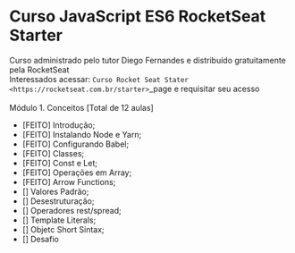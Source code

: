 # Curso JavaScript ES6 RocketSeat Starter

Curso administrado pelo tutor Diego Fernandes e distribuído gratuitamente pela RocketSeat
<br>
Interessados acessar: `Curso Rocket Seat Stater <https://rocketseat.com.br/starter>`_page e requisitar seu acesso
<br>
<br>
Módulo 1. Conceitos [Total de 12 aulas]
<br> 
- [FEITO] Introdução;
- [FEITO] Instalando Node e Yarn;
- [FEITO] Configurando Babel;
- [FEITO] Classes;
- [FEITO] Const e Let;
- [FEITO] Operações em Array;
- [FEITO] Arrow Functions;
- [] Valores Padrão;
- [] Desestruturação;
- [] Operadores rest/spread;
- [] Template Literals;
- [] Objetc Short Sintax;
- [] Desafio
